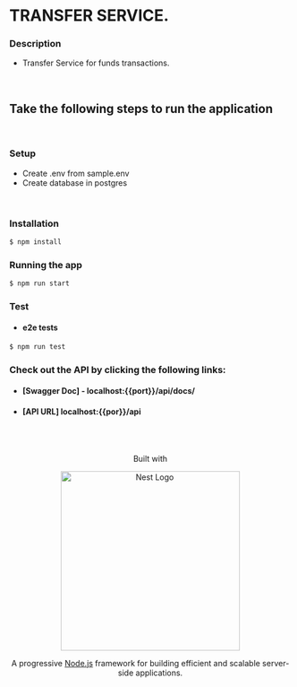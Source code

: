 # **TRANSFER SERVICE**.

### Description
-  Transfer Service for funds transactions.

<br />

## Take the following steps to run the application

<br />

### Setup
- Create .env from sample.env
- Create database in postgres

<br />

### Installation
```bash
$ npm install
```
### Running the app

```bash
$ npm run start
```

### Test
- #### e2e tests
```bash
$ npm run test
```

### Check out the API by clicking the following links:
- #### [Swagger Doc] - localhost:{{port}}/api/docs/
-  #### [API URL] localhost:{{por}}/api
<br />

<br />
<p align="center"> Built with </p>

<p align="center">
  <a href="http://nestjs.com/" target="blank"><img src="https://nestjs.com/img/logo_text.svg" width="320" alt="Nest Logo" /></a>
</p>

<p align="center">A progressive <a href="http://nodejs.org" target="blank">Node.js</a> framework for building efficient and scalable server-side applications.</p>
